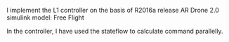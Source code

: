 I implement the L1 controller on the basis of R2016a release AR Drone 2.0 simulink model: Free Flight

In the controller, I have used the stateflow to calculate command parallelly.
